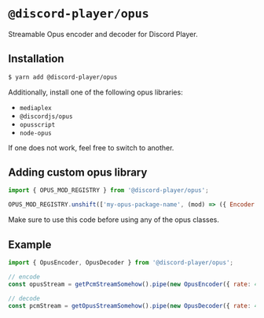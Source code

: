 # `@discord-player/opus`

Streamable Opus encoder and decoder for Discord Player.

## Installation

```sh
$ yarn add @discord-player/opus
```

Additionally, install one of the following opus libraries:

-   `mediaplex`
-   `@discordjs/opus`
-   `opusscript`
-   `node-opus`

If one does not work, feel free to switch to another.

## Adding custom opus library

```js
import { OPUS_MOD_REGISTRY } from '@discord-player/opus';

OPUS_MOD_REGISTRY.unshift(['my-opus-package-name', (mod) => ({ Encoder: mod.OpusEncoder })]);
```

Make sure to use this code before using any of the opus classes.

## Example

```js
import { OpusEncoder, OpusDecoder } from '@discord-player/opus';

// encode
const opusStream = getPcmStreamSomehow().pipe(new OpusEncoder({ rate: 48000, channels: 2, frameSize: 960 }));

// decode
const pcmStream = getOpusStreamSomehow().pipe(new OpusDecoder({ rate: 48000, channels: 2, frameSize: 960 }));
```
